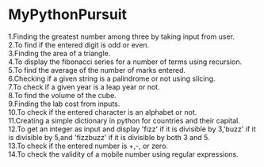 # MyPythonPursuit
1.Finding the greatest number among three by taking input from user. 
<br>
2.To find if the entered digit is odd or even.
<br>
3.Finding the area of a triangle.
<br>
4.To display the fibonacci series for a number of terms using recursion.
<br>
5.To find the average of the number of marks entered.
<br>
6.Checking if a given string is a palindrome or not using slicing.
<br>
7.To check if a given year is a leap year or not. 
<br>
8.To find the volume of the cube.
<br>
9.Finding the lab cost from inputs.
<br>
10.To check if the entered character is an alphabet or not. 
<br>
11.Creating a simple dictionary in python for countries and their capital.
<br>
12.To get an integer as input and display 'fizz' if it is divisible by 3,'buzz' if it is divisible by 5,and 'fizzbuzz' if it is divisible by both 3 and 5.
<br>
13.To check if the entered number is +,-, or zero.
<br>
14.To check the validity of a mobile number using regular expressions.
<br>
